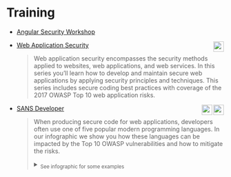 # Training

  - [Angular Security Workshop](https://www.angulararchitects.io/en/dates/5102/)
  - [Web Application Security](https://app.pluralsight.com/paths/skill/web-application-security)<image height="24px" align="right" src="/owasp.svg">
  
       >Web application security encompasses the security methods applied to websites, web applications, and web services. In this series you’ll learn how to develop and maintain secure web applications by applying security principles and techniques. This series includes secure coding best practices with coverage of the 2017 OWASP Top 10 web application risks.
  - [SANS Developer](https://www.sans.org/security-awareness-training/products/specialized-training/developer/)<image height="24px" align="right" src="/owasp.svg"></image><image height="24px" align="right" src="/sans.svg"></image>
  
    >When producing secure code for web applications, developers often use one of five popular modern programming languages. In our infographic we show you how these languages can be impacted by the Top 10 OWASP vulnerabilities and how to mitigate the risks. 
    ><details><summary><sub>See infographic for some examples</sub></summary>
    >  <image src="/training-sans-infographic.jpg"></image>
    ></details>
